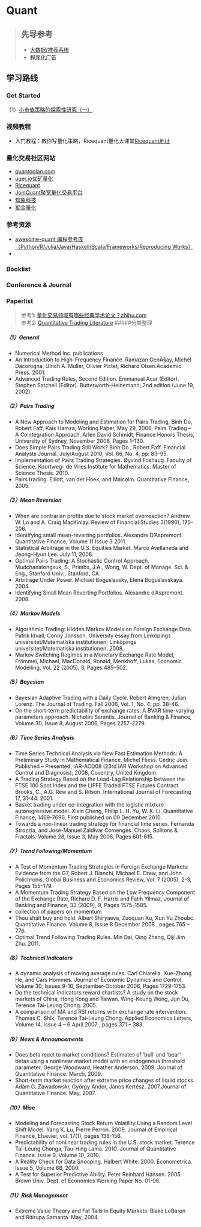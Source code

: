# Quant
> ## 先导参考
> * [大数据/推荐系统](https://github.com/Tulongf/Big_Data_Resources)<br> 
> * [程序化广告](https://github.com/Tulongf/Ad-Rec/)<br>

## 学习路线
### Get Started
（1）[小市值策略的探索性研究（一）](https://www.joinquant.com/post/297)

### 视频教程
* 入门教程：教你写量化策略，Ricequant量化大课堂[Ricequant地址](https://www.ricequant.com/community/topic/761/)

### 量化交易社区网站
* [quantopian.com](https://www.quantopian.com/)
* [uqer.io优矿量化](https://uqer.io/home/)
* [Ricequant](https://www.ricequant.com/)
* [JoinQuant聚宽量化交易平台](https://www.joinquant.com/)
* [知象科技](https://quant.briphant.com)
* [掘金量化](http://forum.myquant.cn/)

### 参考资源
* [awesome-quant 编程参考库（Python/R/Julia/Java/Haskell/Scala/Frameworks/Reproducing Works）](https://github.com/wilsonfreitas/awesome-quant#java)
* 

### Booklist


### Conference & Journal


### Paperlist
> 参考1: [量化交易领域有哪些经典学术论文？zhihu.com](https://www.zhihu.com/question/34178572)<br>
> 参考2: [Quantitative Trading Literature](http://numericalmethod.com/up/quantitative-trading/literature/)
#####分类整理

##### （1）General
 *  Numerical Method Inc. publications
 * An Introduction to High-Frequency Finance. Ramazan GenÃ§ay, Michel Dacorogna, Ulrich A. Muller, Olivier Pictet, Richard Olsen.Academic Press. 2001.
 * Advanced Trading Rules, Second Edition. Emmanual Acar (Editor), Stephen Satchell (Editor). Butterworth-Heinemann; 2nd edition (June 19, 2002).

##### （2）Pairs Trading
  * A New Approach to Modeling and Estimation for Pairs Trading, Binh Do, Robert Faff, Kais Hamza, Working Paper, May 29, 2006.
Pairs Trading – A Cointegration Approach. Arlen David Schmidt, Finance Honors Thesis, University of Sydney, November 2008, Pages 1–130.
  * Does Simple Pairs Trading Still Work? Binh Do , Robert Faff. Financial Analysts Journal. July/August 2010, Vol. 66, No. 4, pp: 83–95.
  * Implementation of Pairs Trading Strategies. Øyvind Foshaug. Faculty of Science. Koortweg- de Vries Institute for Mathematics. Master of Science Thesis. 2010.
  * Pairs trading. Elliott, van der Hoek, and Malcolm. Quantitative Finance, 2005.

##### （3）Mean Reversion
  * When are contrarian profits due to stock market overreaction? Andrew W. Lo and A. Craig MacKinlay. Review of Financial Studies   3(1990), 175–206.
  * Identifying small mean-reverting portfolios. Alexandre D’Aspremont. Quantitative Finance, Volume 11 Issue 3 2011.
  * Statistical Arbitrage in the U.S. Equities Market. Marco Avellaneda and Jeong-Hyun Lee. July 11, 2008.
  * Optimal Pairs Trading: A Stochastic Control Approach. Mudchanatongsuk, S., Primbs, J.A., Wong, W. Dept. of Manage. Sci. & Eng., Stanford Univ., Stanford, CA.
  * Arbitrage Under Power. Michael Boguslavsky, Elena Boguslavskaya. 2004.
  * Identifying Small Mean Reverting Portfolios. Alexandre d’Aspremont. 2008.

##### （4）Markov Models
  * Algorithmic Trading: Hidden Markov Models on Foreign Exchange Data. Patrik Idvall, Conny Jonsson. University essay from Linköpings universitet/Matematiska institutionen; Linköpings universitet/Matematiska institutionen. 2008.
  * Markov Switching Regimes in a Monetary Exchange Rate Model, Frömmel, Michael, MacDonald, Ronald, Menkhoff, Lukas, Economic Modelling, Vol. 22 (2005), 3, Pages 485–502.

##### （5）Bayesian
  * Bayesian Adaptive Trading with a Daily Cycle. Robert Almgren, Julian Lorenz. The Journal of Trading. Fall 2006, Vol. 1, No. 4: pp. 38-46.
  * On the short-term predictability of exchange rates: A BVAR time-varying parameters approach. Nicholas Sarantis. Journal of Banking & Finance, Volume 30, Issue 8, August 2006, Pages 2257-2279.

##### （6）Time Series Analysis
  * Time Series Technical Analysis via New Fast Estimation Methods: A Preliminary Study in Mathematical Finance. Michel Fliess. Cédric Join. Published – Presented, IAR-ACD08 (23rd IAR Workshop on Advanced Control and Diagnosis), 2008, Coventry, United Kingdom.
  * A Trading Strategy Based on the Lead-Lag Relationship between the FTSE 100 Spot Index and the LIFFE Traded FTSE Futures Contract. Brooks, C., A.G. Rew and S. Ritson. International Journal of Forecasting 17, 31-44. 2001.
  * Basket trading under co-integration with the logistic mixture autoregressive model. Xixin Cheng, Philip L. H. Yu, W. K. Li. Quantitative Finance, 1469-7696, First published on 09 December 2010.
  * Towards a non-linear trading strategy for financial time series. Fernanda Strozzia, and José-Manuel Zaldívar Comenges. Chaos, Solitons & Fractals. Volume 28, Issue 3, May 2006, Pages 601-615.

##### （7）Trend Following/Momentum
  * A Test of Momentum Trading Strategies in Foreign Exchange Markets: Evidence from the G7, Robert J. Bianchi, Michael E. Drew, and John Polichronis, Global Business and Economics Review, Vol. 7 (2005), 2-3, Pages 155–179.
  * A Momentum Trading Strategy Based on the Low Frequency Component of the Exchange Rate, Richard D. F. Harris and Fatih Yilmaz,   Journal of Banking and Finance, 33 (2009), 9, Pages 1575–1585.
  * collection of papers on momentum
  * Thou shalt buy and hold. Albert Shiryaeva, Zuoquan Xu, Xun Yu Zhoubc. Quantitative Finance. Volume 8, Issue 8 December 2008 , pages 765 – 776.
  * Optimal Trend Following Trading Rules. Min Dai, Qing Zhang, Qiji Jim Zhu. 2011.

##### （8）Technical Indicators
  * A dynamic analysis of moving average rules. Carl Chiarella, Xue-Zhong He, and Cars Hommes. Journal of Economic Dynamics and Control, Volume 30, Issues 9-10, September-October 2006, Pages 1729-1753.
  * Do the technical indicators reward chartists? A study on the stock markets of China, Hong Kong and Taiwan. Wing-Keung Wong, Jun Du, Terence Tai-Leung Chong. 2005.
  * A comparison of MA and RSI returns with exchange rate intervention. Thomas C. Shik, Terence Tai-Leung Chong. Applied Economics Letters, Volume 14, Issue 4 – 6 April 2007 , pages 371 – 383.

##### （9）News & Announcements
  * Does beta react to market conditions? Estimates of ‘bull’ and ‘bear’ betas using a nonlinear market model with an endogenous threshold parameter. George Woodward, Heather Anderson, 2009. Journal of Quantitative Finance. March, 2009.
  * Short-term market reaction after extreme price changes of liquid stocks. Adám G. Zawadowski, György Andor, János Kertész, 2007.Journal of Quantitative Finance. May, 2007.

##### （10）Misc
  * Modeling and Forecasting Stock Return Volatility Using a Random Level Shift Model. Yang K. Lu, Pierre Perron. 2009. Journal of Empirical Finance, Elsevier, vol. 17(1), pages 138-156.
  * Predictability of nonlinear trading rules in the U.S. stock market. Terence Tai-Leung Chonga, Tau-Hing Lama. 2010. Journal of Quantitative Finance. Issue 9, Volume 10, 2010.
  * A Reality Check for Data Snooping. Halbert White. 2000. Econometrica. Issue 5, Volume 68, 2000.
  * A Test for Superior Predictive Ability. Peter Reinhard Hansen. 2005. Brown Univ. Dept. of Economics Working Paper No. 01-06.

##### （11）Risk Management
  * Extreme Value Theory and Fat Tails in Equity Markets. Blake LeBaron and Ritirupa Samanta. May, 2004.


